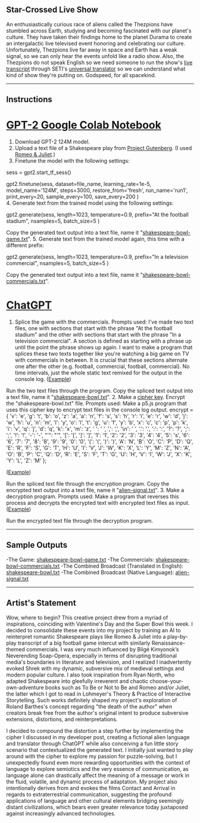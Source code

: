 ## Star-Crossed Live Show

An enthusiastically curious race of aliens called the Thezpions have stumbled across Earth, studying and becoming fascinated with our planet's culture. They have taken their findings home to the planet Durama to create an intergalactic live televised event honoring and celebrating our culture. Unfortunately, Thezpions live far away in space and Earth has a weak signal, so we can only hear the events unfold like a radio show. Also, the Thezpions do not speak English so we need someone to run the show's [live transcript](./alien-signal.txt/) through SETI's [universal translator](https://editor.p5js.org/dayman117242/sketches/i6w4W-e9u) so we can understand what kind of show they're putting on. Godspeed, for all spacekind.

---

## Instructions

# [GPT-2 Google Colab Notebook](https://colab.research.google.com/drive/1VLG8e7YSEwypxU-noRNhsv5dW4NfTGce)
1. Download GPT-2 124M model.
2. Upload a text file of a Shakespeare play from [Project Gutenberg](https://www.gutenberg.org/). (I used [Romeo & Juliet](./romeo-and-juliet.txt).)
3. Finetune the model with the following settings:

sess = gpt2.start_tf_sess()

gpt2.finetune(sess,
              dataset=file_name,
              learning_rate=1e-5,
              model_name='124M',
              steps=3000,
              restore_from='fresh',
              run_name='run1',
              print_every=20,
              sample_every=100,
              save_every=200
              )         
4. Generate text from the trained model using the following settings:

gpt2.generate(sess,
              length=1023,
              temperature=0.9,
              prefix="At the football stadium",
              nsamples=5,
              batch_size=5
              )

Copy the generated text output into a text file, name it "[shakespeare-bowl-game.txt](./shakespeare-bowl-game.txt)".
5. Generate text from the trained model again, this time with a different prefix:

gpt2.generate(sess,
              length=1023,
              temperature=0.9,
              prefix="In a television commercial",
              nsamples=5,
              batch_size=5
              )

Copy the generated text output into a text file, name it "[shakespeare-bowl-commercials.txt](./shakespeare-bowl-commercials.txt)".

# [ChatGPT](https://chat.openai.com/chat)
1. Splice the game with the commercials. Prompts used: 
I've made two text files, one with sections that start with the phrase "At the football stadium" and the other with sections that start with the phrase "In a television commercial". A section is defined as starting with a phrase up until the point the phrase shows up again. I want to make a program that splices these two texts together like you're watching a big game on TV with commercials in between. It is crucial that these sections alternate one after the other (e.g. football, commercial, football, commercial). No time intervals, just the whole static text remixed for the output in the console log. ([Example](https://editor.p5js.org/dayman117242/sketches/I0N5VEPt4))

Run the two text files through the program. Copy the spliced text output into a text file, name it "[shakespeare-bowl.txt](/shakespeare-bowl.txt)".
2. Make a [cipher key](./alien-language.txt). Encrypt the "shakespeare-bowl.txt" file. Prompts used:
Make a p5.js program that uses this cipher key to encrypt text files in the console log output. encrypt = {
  'v': 'e',
  'g': 't',
  'b': 'o',
  'z': 'a',
  'a': 'n',
  'f': 's',
  's': 'h',
  'r': 'i',
  'e': 'r',
  'w': 'd',
  'j': 'w',
  'h': 'u',
  'n': 'm',
  'l': 'y',
  'o': 'l',
  't': 'g',
  'u': 'f',
  'y': 'b',
  'x': 'c',
  'c': 'p',
  'p': 'k',
  'i': 'v',
  'q': 'j',
  'd': 'q',
  'k': 'x',
  'm': 'z',
  ' ': ' ',
  ',': ',',
  '\n': ' ',
  '.': '.',
  ':': ':',
  '?': '?',
  ';': ';',
  '!': '!',
  '-': '-',
  "'": "'",
  '[': '[',
  ']': ']',
  '1': '1',
  '2': '2',
  '3': '3',
  '4': '4',
  '5': 's',
  '6': '6',
  '7': '7',
  '8': '8',
  '9': '9',
  '0': '0',
  '(': '(',
  ')': ')',
  'A': 'N',
  'B': 'O',
  'C': 'P',
  'D': 'Q',
  'E': 'R',
  'F': 'S',
  'G': 'T',
  'H': 'U',
  'I': 'V',
  'J': 'W',
  'K': 'X',
  'L': 'Y',
  'M': 'Z',
  'N': 'A',
  'O': 'B',
  'P': 'C',
  'Q': 'D',
  'R': 'E',
  'S': 'F',
  'T': 'G',
  'U': 'H',
  'V': 'I',
  'W': 'J',
  'X': 'K',
  'Y': 'L',
  'Z': 'M'
};

([Example](https://editor.p5js.org/dayman117242/sketches/xdHne8MlS))

Run the spliced text file through the encryption program. Copy the encrypted text output into a text file, name it "[alien-signal.txt](./alien-signal.txt)".
3. Make a decryption program. Prompts used:
Make a program that reverses this process and decrypts the encrypted text with encrypted text files as input. ([Example](https://editor.p5js.org/dayman117242/sketches/i6w4W-e9u))

Run the encrypted text file through the decryption program.

---

## Sample Outputs

-The Game: [shakespeare-bowl-game.txt](./shakespeare-bowl-game.txt)
-The Commercials: [shakespeare-bowl-commercials.txt](./shakespeare-bowl-commercials.txt)
-The Combined Broadcast (Translated in English): [shakespeare-bowl.txt](/shakespeare-bowl.txt)
-The Combined Broadcast (Native Language): [alien-signal.txt](./alien-signal.txt)

---

## Artist's Statement

Wow, where to begin? This creative project drew from a myriad of inspirations, coinciding with Valentine's Day and the Super Bowl this week. I decided to consolidate these events into my project by training an AI to reinterpret romantic Shakespeare plays like Romeo & Juliet into a play-by-play transcript of a big football game intercut with similarly Renaissance-themed commercials. I was very much influenced by Bilgé Kimyonok’s Neverending Soap-Opera, especially in terms of disrupting traditional media's boundaries in literature and television, and I realized I inadvertently evoked Shrek with my dynamic, subversive mix of medieval settings and modern popular culture. I also took inspiration from Ryan North, who adapted Shakespeare into gleefully irreverent and chaotic choose-your-own-adventure books such as To Be or Not to Be and Romeo and/or Juliet, the latter which I got to read in Lohmeyer's Theory & Practice of Interactive Storytelling. Such works definitely shaped my project's exploration of Roland Barthes's concept regarding "the death of the author" when creators break free from the author's original intent to produce subversive extensions, distortions, and reinterpretations.

I decided to compound the distortion a step further by implementing the cipher I discussed in my developer post, creating a fictional alien language and translator through ChatGPT while also conceiving a fun little story scenario that contextualized the generated text. I initially just wanted to play around with the cipher to explore my passion for puzzle-solving, but I unexpectedly found even more rewarding opportunities with the context of language to explore semiotics and the very essence of communication, as language alone can drastically affect the meaning of a message or work in the fluid, volatile, and dynamic process of adaptation. My project also intentionally derives from and evokes the films Contact and Arrival in regards to extraterrestrial communication, suggesting the profound applications of language and other cultural elements bridging seemingly distant civilizations, which bears even greater relevance today juxtaposed against increasingly advanced technologies.